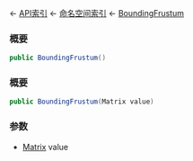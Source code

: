 ← [API索引](Api-Index) ← [命名空间索引](Namespace-Index) ← [BoundingFrustum](VRageMath.BoundingFrustum)

### 概要

```csharp
public BoundingFrustum()
```

### 概要

```csharp
public BoundingFrustum(Matrix value)
```

### 参数

* [Matrix](VRageMath.Matrix) value
